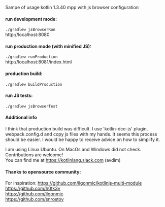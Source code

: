 Sampe of usage kotlin 1.3.40 mpp with js browser configuration
  
#### run development mode:  
`./gradlew jsBrowserRun`  
http://localhost:8080  
  
#### run production mode (with minified JS):  
`./gradlew runProduction`  
http://localhost:8081/index.html

#### production build:  
`./gradlew buildProduction`

#### run JS tests:
`./gradlew jsBrowserTest`  

#### Additional info      
I think that production build was difficult. I use 'kotlin-dce-js' plugin, webpack.config.d and copy js files with my hands. It seems this process should be easier. I would be happy to receive advice on how to simplify it.  
  
I am using Linux Ubuntu. On MacOs and Windows did not check.  
Contributions are welcome!  
You can find me at https://kotlinlang.slack.com  (avdim)  
    
#### Thanks to opensource community:
For inspiration: https://github.com/ilgonmic/kotlinjs-multi-module  
https://github.com/h0tk3y  
https://github.com/ilgonmic  
https://github.com/snrostov  
  